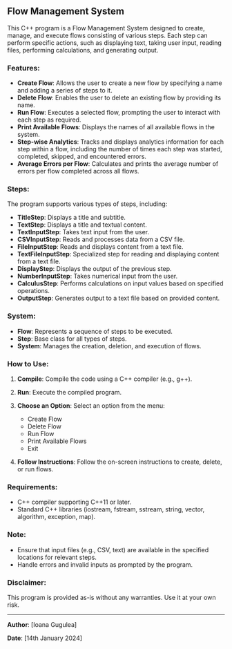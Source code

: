 ## Flow Management System

This C++ program is a Flow Management System designed to create, manage, and execute flows consisting of various steps. Each step can perform specific actions, such as displaying text, taking user input, reading files, performing calculations, and generating output.

### Features:

- **Create Flow**: Allows the user to create a new flow by specifying a name and adding a series of steps to it.
- **Delete Flow**: Enables the user to delete an existing flow by providing its name.
- **Run Flow**: Executes a selected flow, prompting the user to interact with each step as required.
- **Print Available Flows**: Displays the names of all available flows in the system.
- **Step-wise Analytics**: Tracks and displays analytics information for each step within a flow, including the number of times each step was started, completed, skipped, and encountered errors.
- **Average Errors per Flow**: Calculates and prints the average number of errors per flow completed across all flows.

### Steps:

The program supports various types of steps, including:

- **TitleStep**: Displays a title and subtitle.
- **TextStep**: Displays a title and textual content.
- **TextInputStep**: Takes text input from the user.
- **CSVInputStep**: Reads and processes data from a CSV file.
- **FileInputStep**: Reads and displays content from a text file.
- **TextFileInputStep**: Specialized step for reading and displaying content from a text file.
- **DisplayStep**: Displays the output of the previous step.
- **NumberInputStep**: Takes numerical input from the user.
- **CalculusStep**: Performs calculations on input values based on specified operations.
- **OutputStep**: Generates output to a text file based on provided content.

### System:

- **Flow**: Represents a sequence of steps to be executed.
- **Step**: Base class for all types of steps.
- **System**: Manages the creation, deletion, and execution of flows.

### How to Use:

1. **Compile**: Compile the code using a C++ compiler (e.g., g++).
2. **Run**: Execute the compiled program.
3. **Choose an Option**: Select an option from the menu:
   - Create Flow
   - Delete Flow
   - Run Flow
   - Print Available Flows
   - Exit

4. **Follow Instructions**: Follow the on-screen instructions to create, delete, or run flows.

### Requirements:

- C++ compiler supporting C++11 or later.
- Standard C++ libraries (iostream, fstream, sstream, string, vector, algorithm, exception, map).

### Note:

- Ensure that input files (e.g., CSV, text) are available in the specified locations for relevant steps.
- Handle errors and invalid inputs as prompted by the program.

### Disclaimer:

This program is provided as-is without any warranties. Use it at your own risk.

---

**Author**: [Ioana Gugulea]

**Date**: [14th January 2024]
